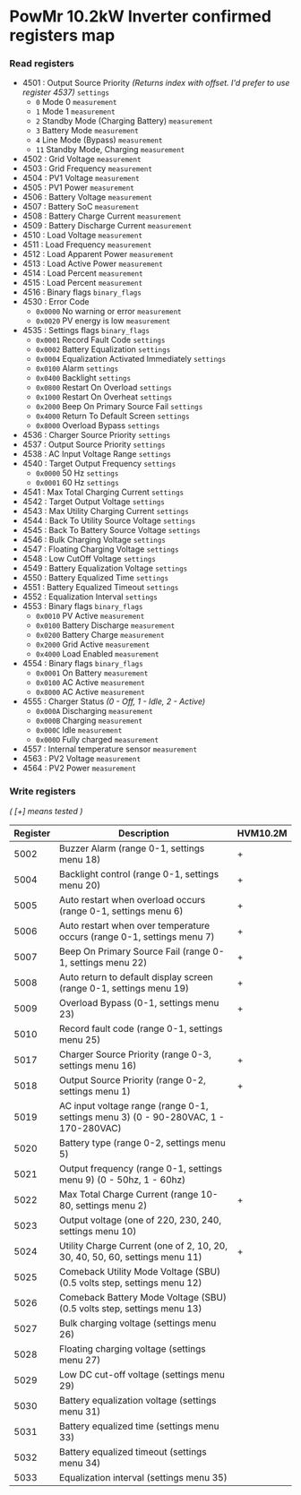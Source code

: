 # PowMr 10.2kW Inverter confirmed registers map

### Read registers
- 4501 : Output Source Priority *(Returns index with offset. I'd prefer to use register 4537)* `settings`
    * `0` Mode 0 `measurement`
    * `1` Mode 1 `measurement`
    * `2` Standby Mode (Charging Battery) `measurement`
    * `3` Battery Mode `measurement`
    * `4` Line Mode (Bypass) `measurement`
    * `11` Standby Mode, Charging `measurement`
- 4502 : Grid Voltage `measurement`
- 4503 : Grid Frequency `measurement`
- 4504 : PV1 Voltage `measurement`
- 4505 : PV1 Power `measurement`
- 4506 : Battery Voltage `measurement`
- 4507 : Battery SoC `measurement`
- 4508 : Battery Charge Current `measurement`
- 4509 : Battery Discharge Current `measurement`
- 4510 : Load Voltage `measurement`
- 4511 : Load Frequency `measurement`
- 4512 : Load Apparent Power `measurement`
- 4513 : Load Active Power `measurement`
- 4514 : Load Percent `measurement`
- 4515 : Load Percent `measurement`
- 4516 : Binary flags `binary_flags`
- 4530 : Error Code
    * `0x0000` No warning or error `measurement`
    * `0x0020` PV energy is low `measurement`
- 4535 : Settings flags `binary_flags`
    * `0x0001` Record Fault Code `settings`
    * `0x0002` Battery Equalization `settings`
    * `0x0004` Equalization Activated Immediately `settings`
    * `0x0100` Alarm `settings`
    * `0x0400` Backlight `settings`
    * `0x0800` Restart On Overload `settings`
    * `0x1000` Restart On Overheat `settings`
    * `0x2000` Beep On Primary Source Fail `settings`
    * `0x4000` Return To Default Screen `settings`
    * `0x8000` Overload Bypass `settings`
- 4536 : Charger Source Priority `settings`
- 4537 : Output Source Priority `settings`
- 4538 : AC Input Voltage Range `settings`
- 4540 : Target Output Frequency `settings`
    * `0x0000` 50 Hz `settings`
    * `0x0001` 60 Hz `settings`
- 4541 : Max Total Charging Current `settings`
- 4542 : Target Output Voltage `settings`
- 4543 : Max Utility Charging Current `settings`
- 4544 : Back To Utility Source Voltage `settings`
- 4545 : Back To Battery Source Voltage `settings`
- 4546 : Bulk Charging Voltage `settings`
- 4547 : Floating Charging Voltage `settings`
- 4548 : Low CutOff Voltage `settings`
- 4549 : Battery Equalization Voltage `settings`
- 4550 : Battery Equalized Time `settings`
- 4551 : Battery Equalized Timeout `settings`
- 4552 : Equalization Interval `settings`
- 4553 : Binary flags `binary_flags`
    * `0x0010` PV Active `measurement`
    * `0x0100` Battery Discharge `measurement`
    * `0x0200` Battery Charge `measurement`
    * `0x2000` Grid Active `measurement`
    * `0x4000` Load Enabled `measurement`
- 4554 : Binary flags `binary_flags`
    * `0x0001` On Battery `measurement`
    * `0x0100` AC Active `measurement`
    * `0x8000` AC Active `measurement`
- 4555 : Charger Status *(0 - Off, 1 - Idle, 2 - Active)*
    * `0x000A` Discharging `measurement`
    * `0x000B` Charging `measurement`
    * `0x000C` Idle `measurement`
    * `0x000D` Fully charged `measurement`
- 4557 : Internal temperature sensor `measurement`
- 4563 : PV2 Voltage `measurement`
- 4564 : PV2 Power `measurement`


### Write registers
*( [+] means tested )*

| Register | Description                                                                         | HVM10.2M |
|----------|-------------------------------------------------------------------------------------|----------|
| 5002     | Buzzer Alarm (range 0-1, settings menu 18)                                          | +        |
| 5004     | Backlight control (range 0-1, settings menu 20)                                     | +        |
| 5005     | Auto restart when overload occurs (range 0-1, settings menu 6)                      | +        |
| 5006     | Auto restart when over temperature occurs (range 0-1, settings menu 7)              | +        |
| 5007     | Beep On Primary Source Fail (range 0-1, settings menu 22)                           | +        |
| 5008     | Auto return to default display screen (range 0-1, settings menu 19)                 | +        |
| 5009     | Overload Bypass (0-1, settings menu 23)                                             | +        |
| 5010     | Record fault code (range 0-1, settings menu 25)                                     |          |
| 5017     | Charger Source Priority (range 0-3, settings menu 16)                               | +        |
| 5018     | Output Source Priority (range 0-2, settings menu 1)                                 | +        |
| 5019     | AC input voltage range (range 0-1, settings menu 3) (0 - 90-280VAC, 1 - 170-280VAC) |          |
| 5020     | Battery type (range 0-2, settings menu 5)                                           |          |
| 5021     | Output frequency (range 0-1, settings menu 9) (0 - 50hz, 1 - 60hz)                  |          |
| 5022     | Max Total Charge Current (range 10-80, settings menu 2)                             | +        |
| 5023     | Output voltage (one of 220, 230, 240, settings menu 10)                             |          |
| 5024     | Utility Charge Current (one of 2, 10, 20, 30, 40, 50, 60, settings menu 11)         | +        |
| 5025     | Comeback Utility Mode Voltage (SBU) (0.5 volts step, settings menu 12)              |          |
| 5026     | Comeback Battery Mode Voltage (SBU) (0.5 volts step, settings menu 13)              |          |
| 5027     | Bulk charging voltage (settings menu 26)                                            |          |
| 5028     | Floating charging voltage (settings menu 27)                                        |          |
| 5029     | Low DC cut-off voltage (settings menu 29)                                           |          |
| 5030     | Battery equalization voltage (settings menu 31)                                     |          |
| 5031     | Battery equalized time (settings menu 33)                                           |          |
| 5032     | Battery equalized timeout (settings menu 34)                                        |          |
| 5033     | Equalization interval (settings menu 35)                                            |          |
